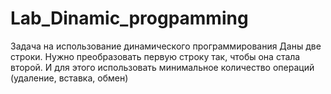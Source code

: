 # Lab_Dinamic_progpamming
Задача на использование динамического программирования
 Даны две строки. Нужно преобразовать первую строку так, чтобы она стала второй. И для этого использовать минимальное количество операций (удаление, вставка, обмен)
